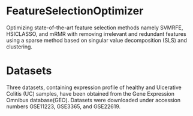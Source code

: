 # FeatureSelectionOptimizer
Optimizing state-of-the-art feature selection methods namely SVMRFE, HSICLASSO, and mRMR with removing irrelevant and redundant features using a sparse method based on singular value decomposition (SLS) and clustering. 

# Datasets
Three datasets, containing expression profile of healthy and Ulcerative Colitis (UC) samples, have been obtained from the Gene Expression Omnibus database(GEO). Datasets were downloaded under accession numbers GSE11223, GSE3365, and GSE22619.
